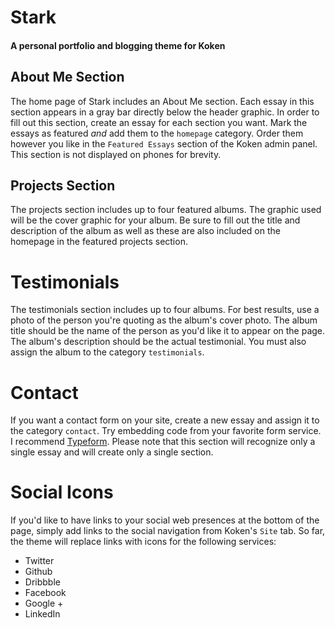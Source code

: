 # Stark
#### A personal portfolio and blogging theme for Koken

## About Me Section
The home page of Stark includes an About Me section. Each essay in this section appears in a gray bar directly below the header graphic. In order to fill out this section, create an essay for each section you want. Mark the essays as featured *and* add them to the `homepage` category. Order them however you like in the `Featured Essays` section of the Koken admin panel. This section is not displayed on phones for brevity.

## Projects Section
The projects section includes up to four featured albums. The graphic used will be the cover graphic for your album. Be sure to fill out the title and description of the album as well as these are also included on the homepage in the featured projects section.

# Testimonials
The testimonials section includes up to four albums. For best results, use a photo of the person you're quoting as the album's cover photo. The album title should be the name of the person as you'd like it to appear on the page. The album's description should be the actual testimonial. You must also assign the album to the category `testimonials`.

# Contact
If you want a contact form on your site, create a new essay and assign it to the category `contact`. Try embedding code from your favorite form service. I recommend [Typeform](https://www.typeform.com/). Please note that this section will recognize only a single essay and will create only a single section.

# Social Icons
If you'd like to have links to your social web presences at the bottom of the page, simply add links to the social navigation from Koken's `Site` tab. So far, the theme will replace links with icons for the following services:

* Twitter
* Github
* Dribbble
* Facebook
* Google +
* LinkedIn